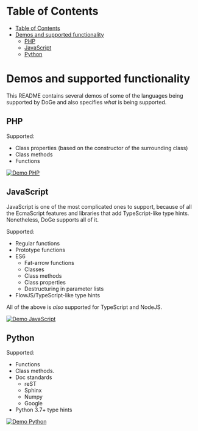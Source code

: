 # Table of Contents
- [Table of Contents](#table-of-contents)
- [Demos and supported functionality](#demos-and-supported-functionality)
  * [PHP](#php)
  * [JavaScript](#javascript)
  * [Python](#python)

# Demos and supported functionality

This README contains several demos of some of the languages being supported by
DoGe and also specifies _what_ is being supported.

## PHP

Supported:
- Class properties (based on the constructor of the surrounding class)
- Class methods
- Functions

[![Demo PHP](https://asciinema.org/a/PXtgawXXnDOVbAm6Kk4cS2MmC.svg)](https://asciinema.org/a/PXtgawXXnDOVbAm6Kk4cS2MmC)

## JavaScript

JavaScript is one of the most complicated ones to support, because of all the
EcmaScript features and libraries that add TypeScript-like type hints.
Nonetheless, DoGe supports all of it.

Supported:
- Regular functions
- Prototype functions
- ES6
  - Fat-arrow functions
  - Classes
  - Class methods
  - Class properties
  - Destructuring in parameter lists
- FlowJS/TypeScript-like type hints

All of the above is _also_ supported for TypeScript and NodeJS.

[![Demo JavaScript](https://asciinema.org/a/KUvRSPGyFVI0dKsblEa41RG3x.svg)](https://asciinema.org/a/KUvRSPGyFVI0dKsblEa41RG3x)

## Python

Supported:
- Functions
- Class methods.
- Doc standards
  - reST
  - Sphinx
  - Numpy
  - Google
- Python 3.7+ type hints

[![Demo Python](https://asciinema.org/a/QKwuUrZphWPD6eZ3mowumkA1O.svg)](https://asciinema.org/a/QKwuUrZphWPD6eZ3mowumkA1O)
